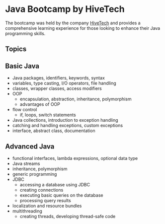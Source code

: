 # Java Bootcamp by HiveTech

The bootcamp was held by the company [HiveTech](https://hivetech.hr/) and provides a comprehensive learning experience for those looking to enhance their Java programming skills.

## Topics 
## Basic Java

- Java packages, identifiers, keywords, syntax
- variables, type casting, I/O operators, file handling
- classes, wrapper classes, access modifiers
- OOP
  - encapsulation, abstraction, inheritance, polymorphism
  - advantages of OOP
- flow control
  - if, loops, switch statements
- Java collections, introduction to exception handling
- catching and handling exceptions, custom exceptions
- interface, abstract class, documentation

## Advanced Java

- functional interfaces, lambda expressions, optional data type
- Java streams
- inheritance, polymorphism
- generic programming
- JDBC
  - accessing a database using JDBC
  - creating connections
  - executing basic queries on the database
  - processing query results
- localization and resource bundles
- multithreading
  - creating threads, developing thread-safe code
